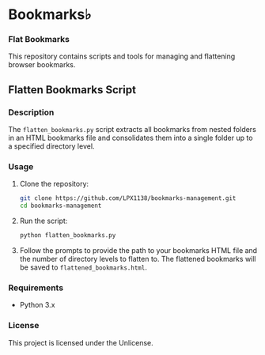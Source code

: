 # Bookmarks♭

### Flat Bookmarks
This repository contains scripts and tools for managing and flattening browser bookmarks.

## Flatten Bookmarks Script

### Description
The `flatten_bookmarks.py` script extracts all bookmarks from nested folders in an HTML bookmarks file and consolidates them into a single folder up to a specified directory level.

### Usage

1. Clone the repository:
   ```sh
   git clone https://github.com/LPX1138/bookmarks-management.git
   cd bookmarks-management
   ```

2. Run the script:
   ```sh
   python flatten_bookmarks.py
   ```

3. Follow the prompts to provide the path to your bookmarks HTML file and the number of directory levels to flatten to. The flattened bookmarks will be saved to `flattened_bookmarks.html`.

### Requirements
- Python 3.x

### License
This project is licensed under the Unlicense.
